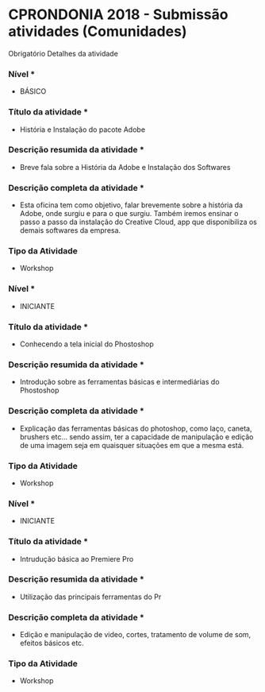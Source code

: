 # CPRONDONIA 2018 - Submissão atividades (Comunidades)
Obrigatório
Detalhes da atividade

### Nível *
- BÁSICO
### Título da atividade *
- História e Instalação do pacote Adobe
### Descrição resumida da atividade *
- Breve fala sobre a História da Adobe e Instalação dos Softwares
### Descrição completa da atividade *
- Esta oficina tem como objetivo, falar brevemente sobre a história da Adobe, onde surgiu e para o que surgiu. Também iremos ensinar o passo a passo da instalação do Creative Cloud, app que disponibiliza os demais softwares da empresa.
### Tipo da Atividade
- Workshop



### Nível *
- INICIANTE
### Título da atividade *
- Conhecendo a tela inicial do Phostoshop
### Descrição resumida da atividade *
- Introdução sobre as ferramentas básicas e intermediárias do Phostoshop
### Descrição completa da atividade *
- Explicação das ferramentas básicas do photoshop, como laço, caneta, brushers etc… sendo assim, ter a capacidade de manipulação e edição de uma imagem seja em quaisquer situações em que a mesma está.
### Tipo da Atividade
- Workshop

### Nível *
- INICIANTE
### Título da atividade *
- Intrudução básica ao Premiere Pro
### Descrição resumida da atividade *
- Utilização das principais ferramentas do Pr
### Descrição completa da atividade *
- Edição e manipulação de video, cortes, tratamento de volume de som, efeitos básicos etc.
### Tipo da Atividade
- Workshop



